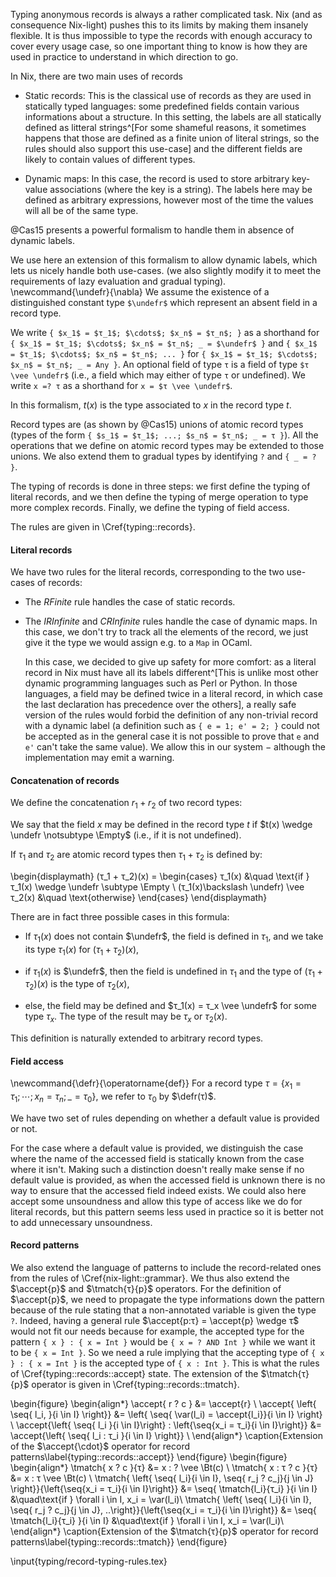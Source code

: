 Typing anonymous records is always a rather complicated task.
Nix (and as consequence Nix-light) pushes this to its limits by making them
insanely flexible.
It is thus impossible to type the records with enough accuracy to cover every
usage case, so one important thing to know is how they are used in practice to
understand in which direction to go.

In Nix, there are two main uses of records

- Static records: This is the classical use of records as they are used in
  statically typed languages: some predefined fields contain various
  informations about a structure.
  In this setting, the labels are all statically defined as litteral
  strings^[For some shameful reasons, it sometimes happens that those are
  defined as a finite union of literal strings, so the rules should also support
  this use-case] and the different fields are likely to contain values of
  different types.

- Dynamic maps: In this case, the record is used to store arbitrary key-value associations
  (where the key is a string).
  The labels here may be defined as arbitrary expressions, however most of the
  time the values will all be of the same type.

@Cas15 presents a powerful formalism to handle them in absence of dynamic
labels.

We use here an extension of this formalism to allow dynamic labels, which lets
us nicely handle both use-cases. (we also slightly modify it to meet the
requirements of lazy evaluation and gradual typing).
\newcommand{\undefr}{\nabla}
We assume the existence of a distinguished constant type `$\undefr$` which
represent an absent field in a record type.

We write `{ $x_1$ = $τ_1$; $\cdots$; $x_n$ = $τ_n$; }` as a shorthand for
`{ $x_1$ = $τ_1$; $\cdots$; $x_n$ = $τ_n$; _ = $\undefr$ }` and
`{ $x_1$ = $τ_1$; $\cdots$; $x_n$ = $τ_n$; ... }` for
`{ $x_1$ = $τ_1$; $\cdots$; $x_n$ = $τ_n$; _ = Any }`.
An optional field of type `τ` is a field of type `$τ \vee \undefr$` (i.e., a
field which may either of type `τ` or undefined).
We write `x =? τ` as a shorthand for `x = $τ \vee \undefr$`.

In this formalism, $t(x)$ is the type associated to $x$ in the record type $t$.

Record types are (as shown by @Cas15) unions of atomic record types (types of
the form `{ $s_1$ = $τ_1$; ...; $s_n$ = $τ_n$; _ = τ }`).
All the operations that we define on atomic record types may be extended to
those unions.
We also extend them to gradual types by identifying `?` and `{ _ = ? }`.

The typing of records is done in three steps: we first define the typing of
literal records, and we then define the typing of merge operation to type more
complex records. Finally, we define the typing of field access.

The rules are given in \Cref{typing::records}.

#### Literal records

We have two rules for the literal records, corresponding to the two use-cases
of records:

- The *RFinite* rule handles the case of static records.

- The *IRInfinite* and *CRInfinite* rules handle the case of dynamic maps. In
    this case, we don't try to track all the elements of the record, we just give
    it the type we would assign e.g. to a `Map` in OCaml.

    In this case, we decided to give up safety for more comfort: as a literal
    record in Nix must have all its labels different^[This is unlike most other
    dynamic programming languages such as Perl or Python. In those languages, a
    field may be defined twice in a literal record, in which case the last
    declaration has precedence over the others], a really safe version of
    the rules would forbid the definition of any non-trivial record with a
    dynamic label (a definition such as `{ e = 1; e' = 2; }` could not be
    accepted as in the general case it is not possible to prove that `e` and
    `e'` can't take the same value).
    We allow this in our system − although the implementation may emit a
    warning.

#### Concatenation of records

We define the concatenation $r_1 + r_2$ of two record types:

We say that the field $x$ may be defined in the record type $t$ if
$t(x) \wedge \undefr \notsubtype \Empty$ (i.e., if it is not undefined).

If $τ_1$ and $τ_2$ are atomic record types then $τ_1 + τ_2$ is defined by:

\begin{displaymath}
  (τ_1 + τ_2)(x) =
  \begin{cases}
    τ_1(x) &\quad \text{if } τ_1(x) \wedge \undefr \subtype \Empty \\
    (τ_1(x)\backslash \undefr) \vee τ_2(x) &\quad \text{otherwise}
  \end{cases}
\end{displaymath}

There are in fact three possible cases in this formula:

- If $τ_1(x)$ does not contain $\undefr$, the field is defined in
  $τ_1$, and we take its type $τ_1(x)$ for $(τ_1 + τ_2)(x)$,

- if $τ_1(x)$ is  $\undefr$, then the field is undefined in $τ_1$ and
  the type of $(τ_1 + τ_2)(x)$ is the type of $τ_2(x)$,

- else, the field may be defined and $τ_1(x) = τ_x \vee \undefr$ for some
  type $τ_x$. The type of the result may be $τ_x$ or $τ_2(x)$.

This definition is naturally extended to arbitrary record types.

#### Field access

\newcommand{\defr}{\operatorname{def}}
For a record type $τ = \{ x_1 = τ_1; \cdots; x_n = τ_n; \_ = τ_0 \}$, we
refer to $τ_0$ by $\defr(τ)$.

We have two set of rules depending on whether a default value is provided or
not.

For the case where a default value is provided, we distinguish the case where
the name of the accessed field is statically known from the case where it isn't.
Making such a distinction doesn't really make sense if no default value is
provided, as when the accessed field is unknown there is no way to ensure that
the accessed field indeed exists. We could also here accept some unsoundness
and allow this type of access like we do for literal records, but this pattern
seems less used in practice so it is better not to add unnecessary unsoundness.

#### Record patterns

We also extend the language of patterns to include the record-related ones from
the rules of \Cref{nix-light::grammar}.
We thus also extend the $\accept{p}$ and $\tmatch{τ}{p}$ operators.
For the definition of $\accept{p}$, we need to propagate the type informations
down the pattern because of the rule stating that a non-annotated variable is
given the type `?`.
Indeed, having a general rule $\accept{p:τ} = \accept{p} \wedge τ$ would not
fit our needs because for example, the accepted type for the pattern
`{ x } : { x = Int }` would be `{ x = ? AND Int }` while we want it to be
`{ x = Int }`. So we need a rule implying that the accepting type of
`{ x } : { x = Int }` is the accepted type of `{ x : Int }`. This is what the
rules of \Cref{typing::records::accept} state.
The extension of the $\tmatch{τ}{p}$ operator is given in \Cref{typing::records::tmatch}.

\begin{figure}
  \begin{align*}
    \accept{ r ? c } &= \accept{r} \\
    \accept{ \left\{ \seq{ l_i, }{i \in I} \right\}} &=
      \left\{ \seq{ \var(l_i) = \accept{l_i}}{i \in I} \right\} \\
    \accept{\left\{ \seq{ l_i }{i \in I}\right\}
      : \left\{\seq{x_i = τ_i}{i \in I}\right\}} &=
      \accept{\left\{ \seq{ l_i : τ_i }{i \in I} \right\}} \\
  \end{align*}
  \caption{Extension of the $\accept{\cdot}$ operator for record patterns\label{typing::records::accept}}
\end{figure}
\begin{figure}
  \begin{align*}
    \tmatch{ x ? c }{τ} &= x : ? \vee \Bt(c) \\
    \tmatch{ x : τ ? c }{τ} &= x : τ \vee \Bt(c) \\
    \tmatch{ \left\{ \seq{ l_i}{i \in I}, \seq{ r_j ? c_j}{j \in J} \right\}}{\left\{\seq{x_i = τ_i}{i \in I}\right\}} &=
      \seq{ \tmatch{l_i}{τ_i} }{i \in I} &\quad\text{if } \forall i \in I, x_i = \var(l_i)\\
    \tmatch{ \left\{ \seq{ l_i}{i \in I}, \seq{ r_j ? c_j}{j \in J}, ..\right\}}{\left\{\seq{x_i = τ_i}{i \in I}\right\}} &=
      \seq{ \tmatch{l_i}{τ_i} }{i \in I} &\quad\text{if } \forall i \in I, x_i = \var(l_i)\\
  \end{align*}
  \caption{Extension of the $\tmatch{τ}{p}$ operator for record patterns\label{typing::records::tmatch}}
\end{figure}

\input{typing/record-typing-rules.tex}
